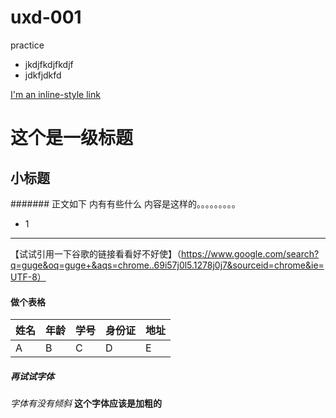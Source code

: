 # uxd-001
practice

* jkdjfkdjfkdjf
* jdkfjdkfd

[I'm an inline-style link](https://www.google.com)
# 这个是一级标题 
## 小标题
####### 正文如下 内有有些什么
内容是这样的。。。。。。。。。
* 1 
_______________
【试试引用一下谷歌的链接看看好不好使】（https://www.google.com/search?q=guge&oq=guge+&aqs=chrome..69i57j0l5.1278j0j7&sourceid=chrome&ie=UTF-8）

#### 做个表格
|姓名|年龄|学号|身份证|地址|
| - | - | - | - | - |
|A|B|C|D|E|

##### 再试试字体
_字体有没有倾斜_  __这个字体应该是加粗的__

~~~~划掉这些字~~~~
